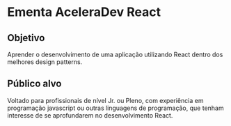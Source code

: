 # Ementa AceleraDev React

## Objetivo

Aprender o desenvolvimento de uma aplicação utilizando React dentro dos melhores design patterns.

## Público alvo

Voltado para profissionais de nível Jr. ou Pleno, com experiência em programação javascript ou outras linguagens de programação, que tenham interesse de se aprofundarem no desenvolvimento React.


